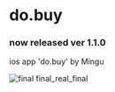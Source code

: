 # do.buy

### now released ver 1.1.0
ios app 'do.buy' by Mingu

![final final_real_final](https://user-images.githubusercontent.com/58521437/84049845-e6075080-a9e7-11ea-9b62-ae2b8866370e.png)
